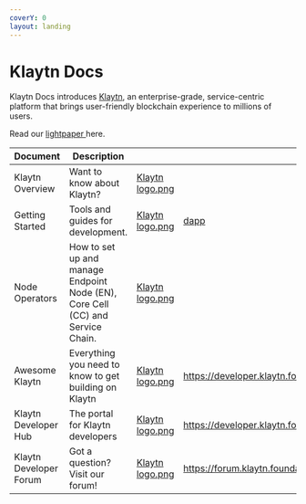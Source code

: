 ```yaml
---
coverY: 0
layout: landing
---
```


# Klaytn Docs

Klaytn Docs introduces [Klaytn](https://www.klaytn.com), an enterprise-grade, service-centric platform that brings user-friendly blockchain experience to millions of users.

Read our [lightpaper ](https://klaytn.foundation/wp-content/uploads/Lightpaper.pdf)here.

<table data-view="cards"><thead><tr><th>Document</th><th>Description</th><th data-hidden data-card-cover data-type="files"></th><th data-hidden data-card-target data-type="content-ref"></th></tr></thead><tbody><tr><td>Klaytn Overview</td><td>Want to know about Klaytn?</td><td><a href=".gitbook/assets/Klaytn logo.png">Klaytn logo.png</a></td><td></td></tr><tr><td>Getting Started</td><td>Tools and guides for development.</td><td><a href=".gitbook/assets/Klaytn logo.png">Klaytn logo.png</a></td><td><a href="dapp/">dapp</a></td></tr><tr><td>Node Operators</td><td>How to set up and manage Endpoint Node (EN), Core Cell (CC) and Service Chain.</td><td><a href=".gitbook/assets/Klaytn logo.png">Klaytn logo.png</a></td><td></td></tr><tr><td>Awesome Klaytn</td><td>Everything you need to know to get building on Klaytn</td><td><a href=".gitbook/assets/Klaytn logo.png">Klaytn logo.png</a></td><td><a href="https://developer.klaytn.foundation/">https://developer.klaytn.foundation/</a></td></tr><tr><td>Klaytn Developer Hub</td><td>The portal for Klaytn developers</td><td><a href=".gitbook/assets/Klaytn logo.png">Klaytn logo.png</a></td><td><a href="https://developer.klaytn.foundation/">https://developer.klaytn.foundation/</a></td></tr><tr><td>Klaytn Developer Forum</td><td>Got a question? Visit our forum!</td><td><a href=".gitbook/assets/Klaytn logo.png">Klaytn logo.png</a></td><td><a href="https://forum.klaytn.foundation/">https://forum.klaytn.foundation/</a></td></tr></tbody></table>
